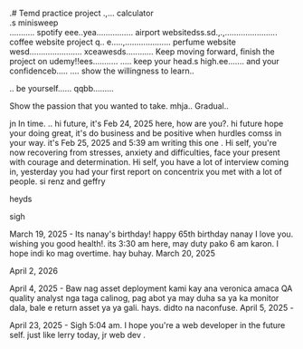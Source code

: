 .# Temd
practice project
.,...
calculator <br> .s
minisweep <br>...........
spotify eee..yea................
airport websitedss.sd.,.,.......................
coffee website project q.. e.....,....................
perfume website wesd.......................
xceawesds............
Keep moving forward, finish the project on udemy!!ees...........
.....
keep your head.s high.ee.......
and your confidenceb.....
....
show the willingness to learn..

..
be yourself......
qqbb.........

Show the passion that you wanted to take.
mhja..
Gradual..

jn
In time.
.. hi future, it's Feb 24, 2025 here, how are you?. 
hi future hope your doing great, it's do business and be positive when hurdles comss in your way. it's Feb 25, 2025 and 5:39 am writing this one
.
Hi self, you're now recovering from stresses, anxiety and difficulties, face your present with courage and determination.
Hi self, you have a lot of interview coming in, yesterday you had your first report on concentrix you met with a lot of people. si renz and geffry

heyds

sigh

March 19, 2025 - Its nanay's birthday! happy 65th birthday nanay I love you. wishing you good health!. its 3:30 am here, may duty pako 6 am karon. I hope indi ko mag overtime. hay buhay.
March 20, 2025

April 2, 2026

April 4, 2025 - Baw nag asset deployment kami kay ana veronica amaca QA quality analyst nga taga calinog, pag abot ya may duha sa ya  ka monitor dala, bale e return asset ya ya gali. hays. didto na naconfuse.
April 5, 2025 - 

April 23, 2025 - Sigh 5:04 am. I hope you're a web developer in the future self. just like lerry today, jr web dev .
